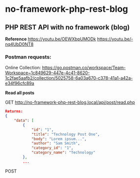 # no-framework-php-rest-blog

##  PHP REST API with no framework (blog)



**Reference**
https://youtu.be/OEWXbpUMODk
https://youtu.be/-nq4UbD0NT8



### **Postman requests:**

Online Collection:
https://go.postman.co/workspace/Team-Workspace~1c849629-447e-4c41-8620-1c2fae5aafb2/collection/5025758-6a03a670-c378-41a1-a42a-e34f96cfc89a



**Read all posts**

GET http://no-framework-php-rest-blog.local/api/post/read.php


```json
Returns:
{
    "data": [
        {
            "id": "1",
            "title": "Technology Post One",
            "body": "Lorem ipsum...",
            "author": "Sam Smith",
            "category_id": "1",
            "category_name": "Technology"
        },
        ...
```


POST

